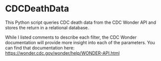 # CDCDeathData
This Python script queries CDC death data from the CDC Wonder API and stores the return in a relational database.

While I listed comments to describe each filter, the CDC Wonder documentation will provide more insight into each of the parameters. You can find that documentation here: https://wonder.cdc.gov/wonder/help/WONDER-API.html
